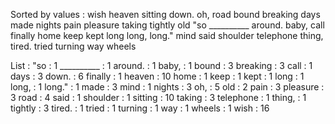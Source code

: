 Sorted by values :
wish heaven sitting down. oh, road bound breaking days made nights pain pleasure taking tightly old "so __________ around. baby, call finally home keep kept long long, long." mind said shoulder telephone thing, tired. tried turning way wheels 

List :
"so : 1
__________ : 1
around. : 1
baby, : 1
bound : 3
breaking : 3
call : 1
days : 3
down. : 6
finally : 1
heaven : 10
home : 1
keep : 1
kept : 1
long : 1
long, : 1
long." : 1
made : 3
mind : 1
nights : 3
oh, : 5
old : 2
pain : 3
pleasure : 3
road : 4
said : 1
shoulder : 1
sitting : 10
taking : 3
telephone : 1
thing, : 1
tightly : 3
tired. : 1
tried : 1
turning : 1
way : 1
wheels : 1
wish : 16

